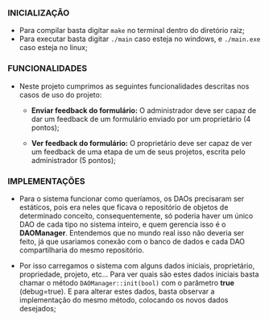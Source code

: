 ### INICIALIZAÇÃO
- Para compilar basta digitar ``make`` no terminal dentro do diretório raiz;
- Para executar basta digitar ``./main`` caso esteja no windows, e ``./main.exe`` caso esteja no linux;

### FUNCIONALIDADES
- Neste projeto cumprimos as seguintes funcionalidades descritas nos casos de uso do projeto:

    - <b>Enviar feedback do formulário:</b> O administrador deve ser capaz de dar um feedback de um formulário enviado por um proprietário (4 pontos);

    - <b>Ver feedback do formulário:</b> O proprietário deve ser capaz de ver um feedback de uma etapa de um de seus projetos, escrita pelo administrador (5 pontos);

### IMPLEMENTAÇÕES
- Para o sistema funcionar como queríamos, os DAOs precisaram ser estáticos, pois era neles que ficava o repositório de objetos de determinado conceito, consequentemente, só poderia haver um único DAO de cada tipo no sistema inteiro, e quem gerencia isso é o <b>DAOManager</b>. Entendemos que no mundo real isso não deveria ser feito, já que usariamos conexão com o banco de dados e cada DAO compartilharia do mesmo repositório.

- Por isso carregamos o sistema com alguns dados iniciais, proprietário, propriedade, projeto, etc... Para ver quais são estes dados iniciais basta chamar o método ``DAOManager::init(bool)`` com o parâmetro <b>true</b> (debug=true). E para alterar estes dados, basta observar a implementação do mesmo método, colocando os novos dados desejados;